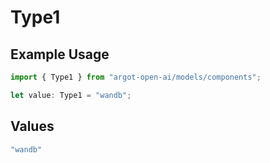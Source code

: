 # Type1

## Example Usage

```typescript
import { Type1 } from "argot-open-ai/models/components";

let value: Type1 = "wandb";
```

## Values

```typescript
"wandb"
```